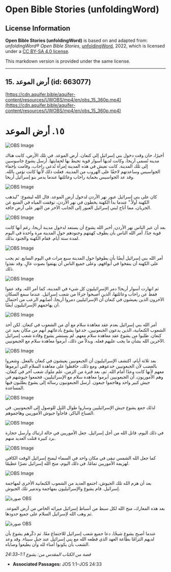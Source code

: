 # Open Bible Stories (unfoldingWord)

## License Information

**Open Bible Stories (unfoldingWord)** is based on and adapted from: _unfoldingWord® Open Bible Stories_, [unfoldingWord](https://unfoldingword.org/utw), 2022, which is licensed under a [CC BY-SA 4.0 license](https://creativecommons.org/licenses/by-sa/4.0/legalcode.en).

This markdown version is provided under the same license.



--------------------------------

## 15. أرض الموعد (id: 663077)

[https://cdn.aquifer.bible/aquifer-content/resources/UWOBS/mp4/en/obs_15_360p.mp4](https://cdn.aquifer.bible/aquifer-content/resources/UWOBS/mp4/en/obs_15_360p.mp4)

١٥. أرض الموعد
==============

![OBS Image](https://cdn.aquifer.bible/aquifer-content/resources/UWOBS/jpg/360px/obs-en-15-01.jpg)

أخيرًا، حان وقت دخول بني إسرائيل إلى كنعان، أرض الموعد. في تلك الأرض، كانت هناك مدينة تُسمى أريحا، وكانت لديها أسوار قوية تحيط بها لحمايتها. أرسل يشوع جاسوسين إلى تلك المدينة. كانت تعيش في هذه المدينة إمرأة تُدعى راحاب، وقامت بإخفاء الجواسيس وساعدتهم لاحقًا على الهروب من المدينة. فعلت ذلك لأنها كانت تؤمن بالله. وقد عد الجواسيس بحماية راحاب وعائلتها عندما يدمر بنو إسرائيل أريحا.

![OBS Image](https://cdn.aquifer.bible/aquifer-content/resources/UWOBS/jpg/360px/obs-en-15-02.jpg)

كان على بني إسرائيل عبور نهر الأردن لدخول أرض الموعد. قال الله ليشوع: "ليذهب الكهنة أولاً." عندما بدأ الكهنة يخطون في نهر الأردن، توقفت المياه في المنبع عن الجريان، مما أتاح لبني إسرائيل العبور إلى الجانب الآخر من النهر على أرض جافة.

![OBS Image](https://cdn.aquifer.bible/aquifer-content/resources/UWOBS/jpg/360px/obs-en-15-03.jpg)

بعد أن عبر الناس نهر الأردن، أخبر الله يشوع أن يستعد لدخول مدينة أريحا، رغم أنها كانت قوية جدًا. أمر الله الناس بأن يطوف كهنتهم وجنودهم حول المدينة مرة واحدة في اليوم لمدة ستة أيام. فقام الكهنة والجنود بذلك.

![OBS Image](https://cdn.aquifer.bible/aquifer-content/resources/UWOBS/jpg/360px/obs-en-15-04.jpg)

أمر الله بني إسرائيل أيضًا بأن يطوفوا حول المدينة سبع مرات في اليوم السابع. ثم يجب على الكهنة أن ينفخوا في أبواقهم، وعلى جميع الناس أن يهتفوا بصوت عالٍ. وقد نفذوا ذلك.

![OBS Image](https://cdn.aquifer.bible/aquifer-content/resources/UWOBS/jpg/360px/obs-en-15-05.jpg)

ثم انهارت أسوار أريحا! دمر الإسرائيليون كل شيء في المدينة، كما أمر الله. وقد عفوا فقط عن راحاب وعائلتها، الذين أصبحوا جزءًا من شعب إسرائيل. عندما سمع السكان الآخرون الذين يعيشون في كنعان أن الإسرائيليين دمروا أريحا، أصابهم الرعب من احتمال أن يهاجمهم الإسرائيليون أيضًا.

![OBS Image](https://cdn.aquifer.bible/aquifer-content/resources/UWOBS/jpg/360px/obs-en-15-06.jpg)

أمر الله بني إسرائيل بعدم عقد معاهدة سلام مع أي من الشعوب في كنعان. لكن أحد الشعوب الكنعانية، الذين يدعون الجبعونيين، خدعوا يشوع بادعائهم أنهم من مكان بعيد عن كنعان. طلبوا من يشوع عقد معاهدة سلام معهم. لم يستشر يشوع وقادة شعب إسرائيل الآخرين الله بشأن ما يجب عليهم فعله. وبدلاً من ذلك، أبرموا معاهدة سلام مع الجبعونيين.

![OBS Image](https://cdn.aquifer.bible/aquifer-content/resources/UWOBS/jpg/360px/obs-en-15-07.jpg)

بعد ثلاثة أيام، اكتشف الإسرائيليون أن الجبعونيين يعيشون في كنعان بالفعل. وشعروا بالغضب لأن الجبعونيين خدعوهم. ومع ذلك، حافظوا على معاهدة السلام التي أبرموها معهم لأنها كانت وعدًا أمام الله. ثم، بعد فترة من الزمن، علم ملوك شعب آخر في كنعان، وهم الأموريون، أن الجبعونيين أبرموا معاهدة سلام مع الإسرائيليين، فجمعوا جيوشهم في جيش كبير واحد وهاجموا جبعون. أرسل الجبعونيون رسالة إلى يشوع يطلبون فيها المساعدة.

![OBS Image](https://cdn.aquifer.bible/aquifer-content/resources/UWOBS/jpg/360px/obs-en-15-08.jpg)

لذلك جمع يشوع جيش الإسرائيليين وساروا طوال الليل للوصول إلى الجبعونيين. في الصباح الباكر، فاجأوا جيوش الأموريين وهاجموهم.

![OBS Image](https://cdn.aquifer.bible/aquifer-content/resources/UWOBS/jpg/360px/obs-en-15-09.jpg)

في ذلك اليوم، قاتل الله من أجل إسرائيل. جعل الأموريين في حالة ارتباك وأرسل حجارة برد كبيرة قتلت العديد منهم.

![OBS Image](https://cdn.aquifer.bible/aquifer-content/resources/UWOBS/jpg/360px/obs-en-15-10.jpg)

كما جعل الله الشمس تبقى في مكان واحد في السماء ليمنح إسرائيل الوقت الكافي لهزيمة الأموريين تمامًا. في ذلك اليوم، منح الله إسرائيل نصرًا عظيمًا.

![OBS Image](https://cdn.aquifer.bible/aquifer-content/resources/UWOBS/jpg/360px/obs-en-15-11.jpg)

بعد أن هزم الله تلك الجيوش، اجتمع العديد من الشعوب الكنعانية الأخرى لمهاجمة إسرائيل. قام يشوع والإسرائيليون بمهاجمة وتدمير تلك الجيوش.

![صورة OBS](https://cdn.aquifer.bible/aquifer-content/resources/UWOBS/jpg/360px/obs-en-15-12.jpg)

بعد هذه المعارك، منح الله لكل سبط من أسباط إسرائيل ميراثه الخاص من أرض الموعد. ثم وهب الله لإسرائيل السلام على جميع حدودها.

![صورة OBS](https://cdn.aquifer.bible/aquifer-content/resources/UWOBS/jpg/360px/obs-en-15-13.jpg)

عندما أصبح يشوع شيخًا، دعا جميع شعب إسرائيل للاجتماع معًا. ثم ذكّرهم يشوع بأن لديهم التزامًا بطاعة العهد الذي قطعه الله مع بني إسرائيل عند جبل سيناء. وقد وعد الشعب بأن يكونوا أمناء لله وأن يطيعوا وصاياه.

*قصة من الكتاب المقدس من: يشوع 1:1–24:33*

* **Associated Passages:** JOS 1:1–JOS 24:33

